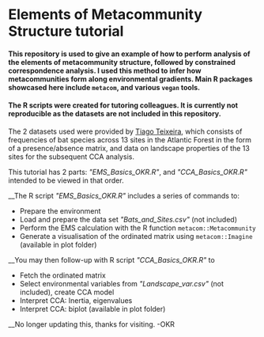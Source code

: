 
# Elements of Metacommunity Structure tutorial
#### This repository is used to give an example of how to perform analysis of the elements of metacommunity structure, followed by constrained correspondence analysis. I used this method to infer how metacommunities form along environmental gradients. Main R packages showcased here include `metacom`, and various `vegan` tools.
#### The R scripts were created for tutoring colleagues. It is currently not reproducible as the datasets are not included in this repository. 

The 2 datasets used were provided by [Tiago Teixeira](https://scholar.google.com/citations?user=Ed7bSzQAAAAJ&hl=en), which consists of frequencies of bat species across 13 sites in the Atlantic Forest in the form of a presence/absence matrix, and data on landscape properties of the 13 sites for the subsequent CCA analysis.

This tutorial has 2 parts: *"EMS_Basics_OKR.R"*, and *"CCA_Basics_OKR.R"* intended to be viewed in that order. 

__The R script *"EMS_Basics_OKR.R"* includes a series of commands to:

* Prepare the environment
* Load and prepare the data set *"Bats_and_Sites.csv"* (not included)
* Perform the EMS calculation with the R function `metacom::Metacommunity`
* Generate a visualisation of the ordinated matrix using `metacom::Imagine` (available in plot folder)

__You may then follow-up with R script *"CCA_Basics_OKR.R"* to

* Fetch the ordinated matrix
* Select environmental variables from *"Landscape_var.csv"* (not included), create CCA model 
* Interpret CCA: Inertia, eigenvalues
* Interpret CCA: biplot (available in plot folder)

__No longer updating this, thanks for visiting. -OKR

